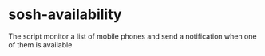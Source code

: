 # sosh-availability
The script monitor a list of mobile phones and send a notification when one of them is available

